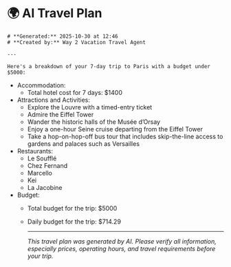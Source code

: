 # 🌍 AI Travel Plan

    # **Generated:** 2025-10-30 at 12:46  
    # **Created by:** Way 2 Vacation Travel Agent

    ---

    Here's a breakdown of your 7-day trip to Paris with a budget under $5000:
* Accommodation: 
  - Total hotel cost for 7 days: $1400
* Attractions and Activities:
  - Explore the Louvre with a timed-entry ticket
  - Admire the Eiffel Tower
  - Wander the historic halls of the Musée d’Orsay 
  - Enjoy a one-hour Seine cruise departing from the Eiffel Tower
  - Take a hop-on-hop-off bus tour that includes skip-the-line access to gardens and palaces such as Versailles
* Restaurants:
  - Le Soufflé
  - Chez Fernand
  - Marcello
  - Kei
  - La Jacobine
* Budget:
  - Total budget for the trip: $5000
  - Daily budget for the trip: $714.29

    ---

    *This travel plan was generated by AI. Please verify all information, especially prices, operating hours, and travel requirements before your trip.*
    